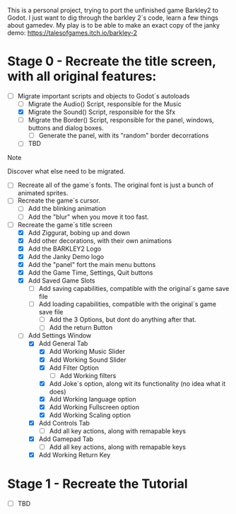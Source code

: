 This is a personal project, trying to port the unfinished game Barkley2 to Godot.
I just want to dig through the barkley 2´s code, learn a few things about gamedev. My play is to be able to make an exact copy of the janky demo: https://talesofgames.itch.io/barkley-2

# Stage 0 - Recreate the title screen, with all original features:
  - [ ] Migrate important scripts and objects to Godot´s autoloads
	- [ ] Migrate the Audio() Script, responsible for the Music
	- [x] Migrate the Sound() Script, responsible for the Sfx
	- [ ] Migrate the Border() Script, responsible for the panel, windows, buttons and dialog boxes.
	  - [ ] Generate the panel, with its "random" border decorrations
	- [ ] TBD
> [!NOTE]
> Discover what else need to be migrated.

  - [ ] Recreate all of the game´s fonts. The original font is just a bunch of animated sprites.
  - [ ] Recreate the game´s cursor.
	- [ ] Add the blinking animation
	- [ ] Add the "blur" when you move it too fast.
  - [ ] Recreate the game´s title screen
	- [x] Add Ziggurat, bobing up and down
	- [x] Add other decorations, with their own animations
	- [x] Add the BARKLEY2 Logo
	- [x] Add the Janky Demo logo
	- [x] Add the "panel" fort the main menu buttons
	- [x] Add the Game Time, Settings, Quit buttons
	- [x] Add Saved Game Slots
	  - [ ] Add saving capabilities, compatible with the original´s game save file
	  - [ ] Add loading capabilities, compatible with the original´s game save file
		- [ ] Add the 3 Options, but dont do anything after that.
		- [ ] Add the return Button
	- [ ] Add Settings Window
	  - [x] Add General Tab
		- [x] Add Working Music Slider
		- [x] Add Working Sound Slider
		- [x] Add Filter Option
		  - [ ] Add Working filters
		- [x] Add Joke´s option, along wit its functionality (no idea what it does)
		- [x] Add Working language option
		- [x] Add Working Fullscreen option
		- [x] Add Working Scaling option
	  - [x] Add Controls Tab
		- [ ] Add all key actions, along with remapable keys
	  - [x] Add Gamepad Tab
		- [ ] Add all key actions, along with remapable keys
	  - [x] Add Working Return Key
	  
# Stage 1 - Recreate the Tutorial
  - [ ] TBD

